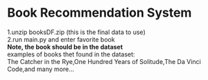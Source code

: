 # Book Recommendation System
1.unzip booksDF.zip (this is the final data to use)<br>
2.run main.py and enter favorite book<br>
**Note, the book should be in the dataset**<br>
examples of books thet found in the dataset:<br>
The Catcher in the Rye,One Hundred Years of Solitude,The Da Vinci Code,and many more...

